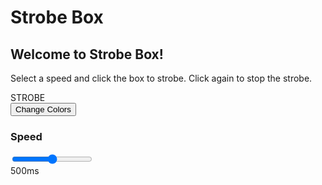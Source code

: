 <h1>
  Strobe Box
</h1>
<h2>
  Welcome to Strobe Box!
</h2>
<p>
  Select a speed and click the box to strobe.
  Click again to stop the strobe.
</p>
<div>
<div class="row">
<div class="column">
  <div id="box" 
    class="blue-box" 
    onclick="_isStrobing ? stopBoxStrobe() : startBoxStrobe()"
  >
    <div id="text" class="text-center">
      STROBE
   </div>
  </div>
  <button class="ColorButton" onclick="changeBoxColor()">
    Change Colors
</button>
</div>
<div class="column">
<h3>
Speed
</h3>
 <input 
   type="range" 
   id="speed" 
   name="volume" 
   min="0"
   value="500"
   max="1000"
   oninput="changeStrobeSpeed(this.value)"
 />
 <div id="speed-value">
   500ms
 </div>
</div>
</div>
</div>
